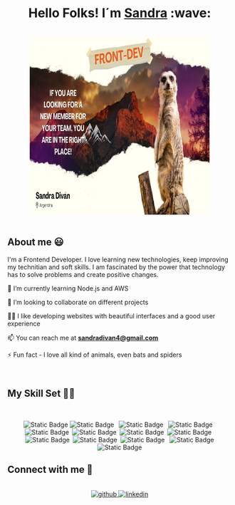
<h1 align="center">Hello Folks! I´m <a href="https://linkedin.com/inwww.linkedin.com/in/sandradivan">Sandra</a> :wave: </h1>
<br>
<div align="center" border-inline="1px solid black">
<img src="https://github.com/sandra0411/sandra0411/blob/main/coverImage.png" width=80% height="400" >
  
</div>
<br>
 
## About me :smiley: 

 <p align="left">
 
 I'm a Frontend Developer.
 I love learning new technologies, keep improving my technitian and soft skills.
 I am fascinated by the power that technology has to solve problems and create positive changes.
 
</p>


🌱 I’m currently learning Node.js and AWS

👯 I’m looking to collaborate on different projects

👨‍💻  I like developing websites with beautiful interfaces and a good user experience

📫 You can reach me at <strong>sandradivan4@gmail.com</strong>

⚡ Fun fact  - I  love all kind of animals, even bats and spiders

<br>

## My Skill Set 👩‍💻
<br>
<div align="center">
  
![Static Badge](https://img.shields.io/badge/HTML5-%23536DFE?style=plastic&logo=html5&logoColor=white&labelColor=%2341454A)
![Static Badge](https://img.shields.io/badge/CSS3-%23536DFE?style=plastic&logo=css3&logoColor=white&labelColor=%2341454A)&ensp;
![Static Badge](https://img.shields.io/badge/Javascript-%23536DFE?style=plastic&logo=javascript&logoColor=white&labelColor=%2341454A)&ensp;
![Static Badge](https://img.shields.io/badge/Typescript-%23536DFE?style=plastic&logo=typescript&logoColor=white&labelColor=%2341454A)&ensp;![Static Badge](https://img.shields.io/badge/React-%23536DFE?style=plastic&logo=react&logoColor=white&labelColor=%2341454A)&ensp;![Static Badge](https://img.shields.io/badge/Next.js-%23536DFE?style=plastic&logo=nextdotjs&logoColor=white&labelColor=%2341454A)&ensp;![Static Badge](https://img.shields.io/badge/NextUI-%23536DFE?style=plastic&logo=nextui&logoColor=white&labelColor=%2341454A)&ensp;![Static Badge](https://img.shields.io/badge/MaterialUI-%23536DFE?style=plastic&logo=mui&logoColor=white&labelColor=%2341454A)&ensp;![Static Badge](https://img.shields.io/badge/MySQL-%23536DFE?style=plastic&logo=mysql&logoColor=white&labelColor=%2341454A)&ensp;![Static Badge](https://img.shields.io/badge/JAVA-%23536DFE?style=plastic)&ensp;![Static Badge](https://img.shields.io/badge/Git-%23536DFE?style=flat&logo=git&logoColor=white&labelColor=%2341454A)&ensp;
![Static Badge](https://img.shields.io/badge/VSCode-%23536DFE?style=flat&logo=visualstudiocode&logoColor=white&labelColor=%2341454A)
![Static Badge](https://img.shields.io/badge/Docker-%23536DFE?style=flat&logo=docker&logoColor=white&labelColor=%2341454A)
</div>


## Connect with me 🚀
<br/>
<div align="center">
<a href="https://github.com/https://github.com/sandra0411" target="_blank">
<img src=https://img.shields.io/badge/Github-%23536DFE?style=for-the-badge&logo=github&logoColor=white&labelColor=%2341454A alt=github style="margin-bottom: 5px;" />
</a>
<a href="https://linkedin.com/inwww.linkedin.com/in/sandradivan" target="_blank">
<img src=https://img.shields.io/badge/Linkedin-%23536DFE?style=for-the-badge&logo=linkedin&logoColor=white&labelColor=%2341454A alt=linkedin style="margin-bottom: 5px;" />
</a>
</div>  
<br/>




